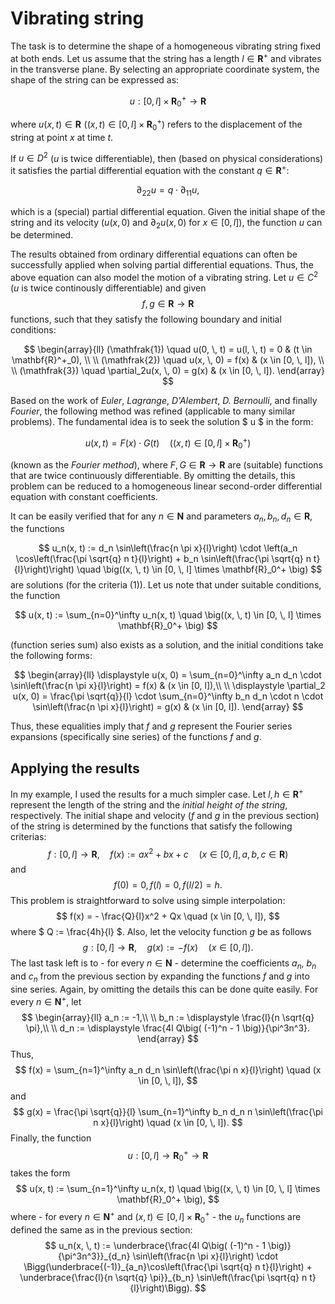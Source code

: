 # Vibrating string

The task is to determine the shape of a homogeneous vibrating string fixed at both ends. Let us assume that the string has a length $l \in \mathbf{R}^+$ and vibrates in the transverse plane. By selecting an appropriate coordinate system, the shape of the string can be expressed as:

$$
    u : [0, \, l] \times \mathbf{R}_0^+ \to \mathbf{R}
$$

where $u(x, t) \in \mathbf{R} \, \, \big((x, \, t) \in [0, l] \times \mathbf{R}_0^+\big)$ refers to the displacement of the string at point $x$ at time $t$.

If $u \in D^2$ ($u$ is twice differentiable), then (based on physical considerations) it satisfies the partial differential equation with the constant $q \in \mathbf{R}^+$:

$$
    \partial_{22} u = q \cdot \partial_{11} u,
$$

which is a (special) partial differential equation. Given the initial shape of the string and its velocity $\big(u(x, 0) \text{ and } \partial_2 u(x, 0) \text{ for }  x \in [0, l] \big)$, the function $u$ can be determined.

The results obtained from ordinary differential equations can often be successfully applied when solving partial differential equations. Thus, the above equation can also model the motion of a vibrating string. Let $u \in C^2$ ($u$ is twice continously differentiable) and given
$$
    f, \, g \in \mathbf{R} \to \mathbf{R}
$$
functions, such that they satisfy the following boundary and initial conditions:

$$
\begin{array}{ll}
(\mathfrak{1}) \quad u(0, \, t) = u(l, \, t) = 0 & (t \in \mathbf{R}^+_0), \\
\\
(\mathfrak{2}) \quad u(x, \, 0) = f(x) & (x \in [0, \, l]), \\
\\
(\mathfrak{3}) \quad \partial_2u(x, \, 0) = g(x) & (x \in [0, \, l]).
\end{array}
$$

Based on the work of *Euler*, *Lagrange*, *D'Alembert*, *D. Bernoulli*, and finally *Fourier*, the following method was refined (applicable to many similar problems). The fundamental idea is to seek the solution $ u $ in the form:

$$
    u(x, t) = F(x) \cdot G(t) \quad  \big((x, \, t) \in [0, \, l] \times \mathbf{R}_0^+ \big)
$$

(known as the *Fourier method*), where $F, G \in \mathbf{R} \to \mathbf{R}$ are (suitable) functions that are twice continuously differentiable. By omitting the details, this problem can be reduced to a homogeneous linear second-order differential equation with constant coefficients.

It can be easily verified that for any $n \in \mathbf{N}$ and parameters $a_n, b_n, d_n \in \mathbf{R}$, the functions

$$
u_n(x, t) := d_n \sin\left(\frac{n \pi x}{l}\right) \cdot \left(a_n \cos\left(\frac{\pi \sqrt{q} n t}{l}\right) + b_n \sin\left(\frac{\pi \sqrt{q} n t}{l}\right)\right) \quad \big((x, \, t) \in [0, \, l] \times \mathbf{R}_0^+ \big)
$$
are solutions (for the criteria $(\mathfrak{1})$). Let us note that under suitable conditions, the function

$$
u(x, t) := \sum_{n=0}^\infty u_n(x, t) \quad \big((x, \, t) \in [0, \, l] \times \mathbf{R}_0^+ \big)
$$

(function series sum) also exists as a solution, and the initial conditions take the following forms:

$$
\begin{array}{ll}
\displaystyle u(x, 0) = \sum_{n=0}^\infty a_n d_n \cdot \sin\left(\frac{n \pi x}{l}\right) = f(x) & (x \in [0, l]),\\
\\
\displaystyle  \partial_2 u(x, 0) = \frac{\pi \sqrt{q}}{l} \cdot \sum_{n=0}^\infty b_n d_n \cdot n \cdot \sin\left(\frac{n \pi x}{l}\right) = g(x) & (x \in [0, l]).
\end{array}
$$

Thus, these equalities imply that $f$ and $g$ represent the Fourier series expansions (specifically sine series) of the functions $f$ and $g$.

## Applying the results

In my example, I used the results for a much simpler case. Let $l, \, h \in \mathbf{R}^+$ represent the length of the string and the *initial height of the string*, respectively. The initial shape and velocity ($f$ and $g$ in the previous section) of the string is determined by the functions that satisfy the following criterias:
$$
    f : [0, \, l] \to \mathbf{R}, \quad f(x) := ax^2 + bx + c \quad (x \in [0, \, l], \, a, \, b, \, c \in \mathbf{R})
$$
and
$$
    f(0) = 0, \, f(l) = 0, \, f(l/2) = h.
$$
This problem is straightforward to solve using simple interpolation:
$$
    f(x) = - \frac{Q}{l}x^2 + Qx  \quad (x \in [0, \, l]),
$$
where $ Q := \frac{4h}{l} $. Also, let the velocity function $g$ be as follows
$$
    g : [0, \, l] \to \mathbf{R}, \quad g(x) := -f(x) \quad (x \in [0, \, l]).
$$
The last task left is to - for every $n \in \mathbf{N}$ - determine the coefficients $a_n$, $b_n$ and $c_n$ from the previous section by expanding the functions $f$ and $g$ into sine series. Again, by omitting the details this can be done quite easily. For every $n \in \mathbf{N}^+$, let
$$
\begin{array}{ll}
a_n := -1,\\
\\
b_n := \displaystyle \frac{l}{n \sqrt{q} \pi},\\
\\
d_n := \displaystyle \frac{4l Q\big( (-1)^n - 1 \big)}{\pi^3n^3}.
\end{array}
$$
Thus,
$$
    f(x) = \sum_{n=1}^\infty a_n d_n \sin\left(\frac{\pi n x}{l}\right) \quad (x \in [0, \, l]),
$$
and
$$
    g(x) = \frac{\pi \sqrt{q}}{l} \sum_{n=1}^\infty b_n d_n n \sin\left(\frac{\pi n x}{l}\right) \quad (x \in [0, \, l]).
$$
Finally, the function
$$
    u : [0, \, l] \to \mathbf{R}^+_0 \to \mathbf{R}
$$
takes the form
$$
u(x, t) := \sum_{n=1}^\infty u_n(x, t) \quad \big((x, \, t) \in [0, \, l] \times \mathbf{R}_0^+ \big),
$$
where - for every $n \in \mathbf{N}^+$ and $(x, \, t) \in [0, \, l] \times \mathbf{R}_0^+$ - the $u_n$ functions are defined the same as in the previous section:
$$
    u_n(x, \, t) := \underbrace{\frac{4l Q\big( (-1)^n - 1 \big)}{\pi^3n^3}}_{d_n} \sin\left(\frac{n \pi x}{l}\right) \cdot \Bigg(\underbrace{(-1)}_{a_n}\cos\left(\frac{\pi \sqrt{q} n t}{l}\right) + \underbrace{\frac{l}{n \sqrt{q} \pi}}_{b_n} \sin\left(\frac{\pi \sqrt{q} n t}{l}\right)\Bigg).
$$

